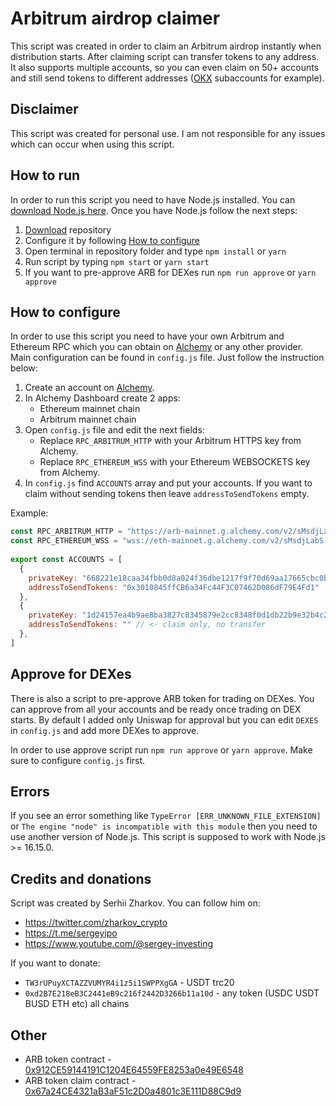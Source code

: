 # Arbitrum airdrop claimer
This script was created in order to claim an Arbitrum airdrop instantly when distribution starts.
After claiming script can transfer tokens to any address. It also supports multiple accounts, so you can even claim on 50+ accounts and still send tokens to different addresses ([OKX](https://www.okx.com/join/63044893) subaccounts for example).

## Disclaimer
This script was created for personal use. I am not responsible for any issues which can occur when using this script.

## How to run
In order to run this script you need to have Node.js installed. You can [download Node.js here](https://nodejs.org/en/download).
Once you have Node.js follow the next steps:
1) [Download](https://github.com/SZharkov/arbitrum-airdrop-claimer/archive/refs/heads/master.zip) repository
2) Configure it by following [How to configure](https://github.com/SZharkov/arbitrum-airdrop-claimer#how-to-configure)
3) Open terminal in repository folder and type `npm install` or `yarn`
4) Run script by typing `npm start` or `yarn start`
5) If you want to pre-approve ARB for DEXes run `npm run approve` or `yarn approve`

## How to configure
In order to use this script you need to have your own Arbitrum and Ethereum RPC which you can obtain on [Alchemy](https://alchemy.com/?r=baefaebe6e6ad7e2) or any other provider.
Main configuration can be found in `config.js` file. Just follow the instruction below:
1) Create an account on [Alchemy](https://alchemy.com/?r=baefaebe6e6ad7e2).
2) In Alchemy Dashboard create 2 apps:
   - Ethereum mainnet chain
   - Arbitrum mainnet chain
5) Open `config.js` file and edit the next fields:
   - Replace `RPC_ARBITRUM_HTTP` with your Arbitrum HTTPS key from Alchemy.
   - Replace `RPC_ETHEREUM_WSS` with your Ethereum WEBSOCKETS key from Alchemy.
8) In `config.js` find `ACCOUNTS` array and put your accounts. If you want to claim without sending tokens then leave `addressToSendTokens` empty.

Example:
```javascript
const RPC_ARBITRUM_HTTP = "https://arb-mainnet.g.alchemy.com/v2/sMsdjLabS-N1oSGcpMn23Q21UOcZQP";
const RPC_ETHEREUM_WSS = "wss://eth-mainnet.g.alchemy.com/v2/sMsdjLabS-N1oSGcpMn23Q21UOcZQP";
        
export const ACCOUNTS = [
  {
    privateKey: "668221e18caa34fbb0d8a024f36dbe1217f9f70d69aa17665cbc0bdf8cc3f03c",
    addressToSendTokens: "0x3010845ffCB6a34Fc44F3C07462D086dF79E4Fd1"
  },
  {
    privateKey: "1d24157ea4b9ae8ba3827c8345879e2cc8348f0d1db22b9e32b4c2ba90a18424",
    addressToSendTokens: "" // <- claim only, no transfer
  },
]
```

## Approve for DEXes
There is also a script to pre-approve ARB token for trading on DEXes. You can approve from all your accounts and be ready once trading on DEX starts. By default I added only Uniswap for approval but you can edit `DEXES` in `config.js` and add more DEXes to approve.

In order to use approve script run `npm run approve` or `yarn approve`. Make sure to configure `config.js` first.

## Errors
If you see an error something like `TypeError [ERR_UNKNOWN_FILE_EXTENSION]` or `The engine "node" is incompatible with this module` then you need to use another version of Node.js. This script is supposed to work with Node.js >= 16.15.0.

## Credits and donations
Script was created by Serhii Zharkov. You can follow him on:
- https://twitter.com/zharkov_crypto
- https://t.me/sergeyipo
- https://www.youtube.com/@sergey-investing

If you want to donate:
- `TW3rUPuyXCTAZZVUMYR4i1z5i1SWPPXgGA` - USDT trc20
- `0xd2B7E218eB3C2441eB9c216f2442D3266b11a10d` - any token (USDC USDT BUSD ETH etc) all chains

## Other
- ARB token contract - [0x912CE59144191C1204E64559FE8253a0e49E6548](https://arbiscan.io/address/0x912CE59144191C1204E64559FE8253a0e49E6548)
- ARB token claim contract - [0x67a24CE4321aB3aF51c2D0a4801c3E111D88C9d9](https://arbiscan.io/address/0x67a24CE4321aB3aF51c2D0a4801c3E111D88C9d9)
